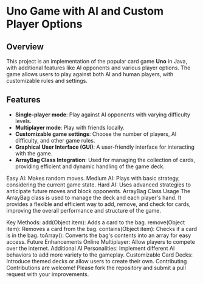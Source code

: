 # Uno Game with AI and Custom Player Options

## Overview

This project is an implementation of the popular card game **Uno** in Java, with additional features like AI opponents and various player options. The game allows users to play against both AI and human players, with customizable rules and settings.

## Features

- **Single-player mode**: Play against AI opponents with varying difficulty levels.
- **Multiplayer mode**: Play with friends locally.
- **Customizable game settings**: Choose the number of players, AI difficulty, and other game rules.
- **Graphical User Interface (GUI)**: A user-friendly interface for interacting with the game.
- **ArrayBag Class Integration**: Used for managing the collection of cards, providing efficient and dynamic handling of the game deck.

Easy AI: Makes random moves.
Medium AI: Plays with basic strategy, considering the current game state.
Hard AI: Uses advanced strategies to anticipate future moves and block opponents.
ArrayBag Class Usage
The ArrayBag class is used to manage the deck and each player's hand. It provides a flexible and efficient way to add, remove, and check for cards, improving the overall performance and structure of the game.

Key Methods:
add(Object item): Adds a card to the bag.
remove(Object item): Removes a card from the bag.
contains(Object item): Checks if a card is in the bag.
toArray(): Converts the bag's contents into an array for easy access.
Future Enhancements
Online Multiplayer: Allow players to compete over the internet.
Additional AI Personalities: Implement different AI behaviors to add more variety to the gameplay.
Customizable Card Decks: Introduce themed decks or allow users to create their own.
Contributing
Contributions are welcome! Please fork the repository and submit a pull request with your improvements.
